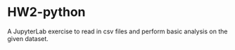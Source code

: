 # HW2-python

A JupyterLab exercise to read in csv files and perform basic analysis on the given dataset.
